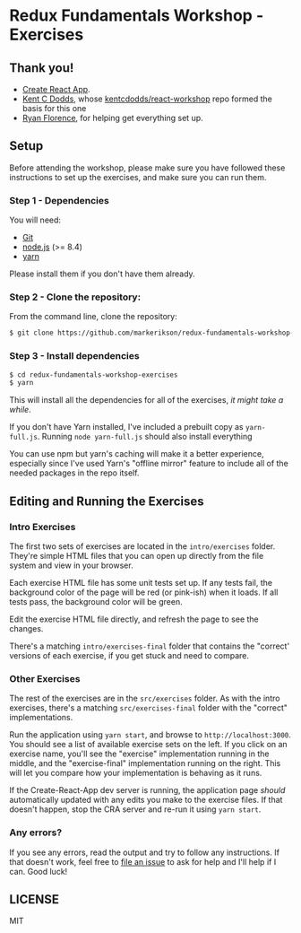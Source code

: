 # Redux Fundamentals Workshop - Exercises

## Thank you!

- [Create React App](https://github.com/facebook/create-react-app).
- [Kent C Dodds](https://github.com/kentcdodds), whose [kentcdodds/react-workshop](https://github.com/kentcdodds/react-workshop) repo formed the basis for this one
- [Ryan Florence](https://github.com/ryanflorence), for helping get everything set up.

## Setup

Before attending the workshop, please make sure you have followed these instructions to set up the exercises, and make sure you can run them.

### Step 1 - Dependencies

You will need:

* [Git](http://git-scm.com/downloads)
* [node.js](https://nodejs.org/) (>= 8.4)
* [yarn](https://yarnpkg.com/en/docs/install)

Please install them if you don't have them already.

### Step 2 - Clone the repository:

From the command line, clone the repository:

```sh
$ git clone https://github.com/markerikson/redux-fundamentals-workshop-exercises.git
```

### Step 3 - Install dependencies

```sh
$ cd redux-fundamentals-workshop-exercises
$ yarn
```

This will install all the dependencies for all of the exercises, _it might take a while_.

If you don't have Yarn installed, I've included a prebuilt copy as `yarn-full.js`.  Running `node yarn-full.js` should also install everything

You can use npm but yarn's caching will make it a better experience, especially since I've used Yarn's "offline mirror" feature to include all of the needed packages in the repo itself.


## Editing and Running the Exercises

### Intro Exercises

The first two sets of exercises are located in the `intro/exercises` folder.  They're simple HTML files that you can open up directly from the file system and view in your browser.

Each exercise HTML file has some unit tests set up.  If any tests fail, the background color of the page will be red (or pink-ish) when it loads.  If all tests pass, the background color will be green.

Edit the exercise HTML file directly, and refresh the page to see the changes.

There's a matching `intro/exercises-final` folder that contains the "correct' versions of each exercise, if you get stuck and need to compare.


### Other Exercises

The rest of the exercises are in the `src/exercises` folder.  As with the intro exercises, there's a matching `src/exercises-final` folder with the "correct" implementations.

Run the application using `yarn start`, and browse to `http://localhost:3000`.  You should see a list of available exercise sets on the left.  If you click on an exercise name, you'll see the "exercise" implementation running in the middle, and the "exercise-final" implementation running on the right.  This will let you compare how your implementation is behaving as it runs.

If the Create-React-App dev server is running, the application page _should_ automatically updated with any edits you make to the exercise files.  If that doesn't happen, stop the CRA server and re-run it using `yarn start`.


### Any errors?

If you see any errors, read the output and try to follow any instructions. If that doesn't work, feel free to
[file an issue](https://github.com/markerikson/redux-fundamentals-workshop-exercises/issues/new) to ask for help and I'll help if I can. Good luck!


## LICENSE

MIT
